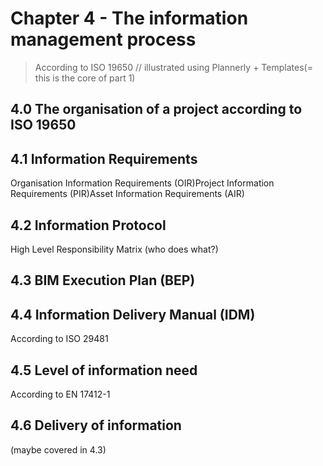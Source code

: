 # Chapter 4 - The information management process

> According to ISO 19650 // illustrated using Plannerly + Templates(= this is the core of part 1)

## 4.0 The organisation of a project according to ISO 19650

## 4.1 Information Requirements

Organisation Information Requirements (OIR)Project Information Requirements (PIR)Asset Information Requirements (AIR)

## 4.2 Information Protocol

High Level Responsibility Matrix (who does what?)

## 4.3 BIM Execution Plan (BEP)

## 4.4 Information Delivery Manual (IDM)

According to ISO 29481

## 4.5 Level of information need

According to EN 17412-1

## 4.6 Delivery of information

(maybe covered in 4.3)


